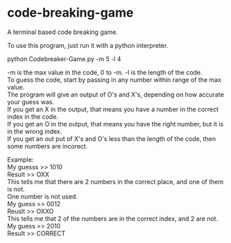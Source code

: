 # code-breaking-game
A terminal based code breaking game.

To use this program, just run it with a python interpreter.  

python Codebreaker-Game.py -m 5 -l 4  

-m is the max value in the code, 0 to -m. -l is the length of the code.  
To guess the code, start by passing in any number within range of the max value.  
The program will give an output of O's and X's, depending on how accurate your guess was.  
If you get an X in the output, that means you have a number in the correct index in the code.  
If you get an O in the output, that means you have the right number, but it is in the wrong index.  
If you get an out put of X's and O's less than the length of the code, then some numbers are incorect.   

Example:  
My guesss >> 1010  
Result >> OXX  
This tells me that there are 2 numbers in the correct place, and one of them is not.  
One number is not used.   
My guess >> 0012  
Reuslt >> OXXO  
This tells me that 2 of the numbers are in the correct index, and 2 are not.  
My guess >> 2010  
Result >> CORRECT  
